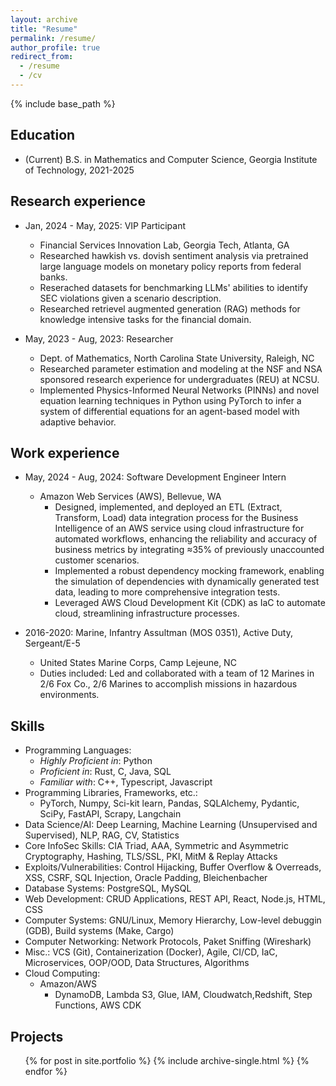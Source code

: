 ```yaml
---
layout: archive
title: "Resume"
permalink: /resume/
author_profile: true
redirect_from:
  - /resume
  - /cv
---
```


{% include base_path %}

## Education
* (Current) B.S. in Mathematics and Computer Science, Georgia Institute of Technology, 2021-2025

## Research experience

* Jan, 2024 - May, 2025: VIP Participant
  * Financial Services Innovation Lab, Georgia Tech, Atlanta, GA
  * Researched hawkish vs. dovish sentiment analysis via pretrained large language models on monetary policy reports from federal banks.
  * Reserached datasets for benchmarking LLMs' abilities to identify SEC violations given a scenario description.
  * Researched retrievel augmented generation (RAG) methods for knowledge intensive tasks for the financial domain.

* May, 2023 - Aug, 2023: Researcher
  * Dept. of Mathematics, North Carolina State University, Raleigh, NC
  * Researched parameter estimation and modeling at the NSF and NSA sponsored research experience for undergraduates (REU) at NCSU.
  * Implemented Physics-Informed Neural Networks (PINNs) and novel equation learning techniques in Python using PyTorch to infer a system of differential equations for an agent-based model with adaptive behavior.

## Work experience

* May, 2024 - Aug, 2024: Software Development Engineer Intern
  * Amazon Web Services (AWS), Bellevue, WA
      * Designed, implemented, and deployed an ETL (Extract, Transform, Load) data integration process for the Business Intelligence of an AWS service using cloud infrastructure for automated workflows, enhancing the reliability and accuracy of business metrics by integrating $\approx$35\% of previously unaccounted customer scenarios.
      * Implemented a robust dependency mocking framework, enabling the simulation of dependencies with dynamically generated test data, leading to more comprehensive integration tests.
      * Leveraged AWS Cloud Development Kit (CDK) as IaC to automate cloud, streamlining infrastructure processes.

* 2016-2020: Marine, Infantry Assultman (MOS 0351), Active Duty, Sergeant/E-5
  * United States Marine Corps, Camp Lejeune, NC
  * Duties included: Led and collaborated with a team of 12 Marines in 2/6 Fox Co., 2/6 Marines to accomplish missions in hazardous environments.
  
## Skills

* Programming Languages:
  * _Highly Proficient in_: Python
  * _Proficient in_: Rust, C, Java, SQL
  * _Familiar with_: C++, Typescript, Javascript
* Programming Libraries, Frameworks, etc.:
  * PyTorch, Numpy, Sci-kit learn, Pandas, SQLAlchemy, Pydantic, SciPy, FastAPI, Scrapy, Langchain
* Data Science/AI: Deep Learning, Machine Learning (Unsupervised and Supervised), NLP, RAG, CV, Statistics
* Core InfoSec Skills: CIA Triad, AAA, Symmetric and Asymmetric Cryptography, Hashing, TLS/SSL, PKI, MitM & Replay Attacks
* Exploits/Vulnerabilities: Control Hijacking, Buffer Overflow & Overreads, XSS, CSRF, SQL Injection, Oracle Padding, Bleichenbacher
* Database Systems: PostgreSQL, MySQL
* Web Development: CRUD Applications, REST API, React, Node.js, HTML, CSS
* Computer Systems: GNU/Linux, Memory Hierarchy, Low-level debuggin (GDB), Build systems (Make, Cargo)
* Computer Networking: Network Protocols, Paket Sniffing (Wireshark)
* Misc.: VCS (Git), Containerization (Docker), Agile, CI/CD, IaC, Microservices, OOP/OOD, Data Structures, Algorithms
* Cloud Computing:
  * Amazon/AWS
    * DynamoDB, Lambda S3, Glue, IAM, Cloudwatch,Redshift, Step Functions, AWS CDK

## Projects

  <ul>{% for post in site.portfolio %}
   {% include archive-single.html %}
  {% endfor %}</ul>

